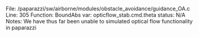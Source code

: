 File: /paparazzi/sw/airborne/modules/obstacle_avoidance/guidance_OA.c
Line: 305
Function: BoundAbs
var: opticflow_stab.cmd.theta
status: N/A
Notes: We have thus far been unable to simulated optical flow functionality in paparazzi
